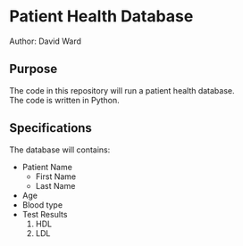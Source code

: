 # Patient Health Database

Author: David Ward

## Purpose
The code in this repository will run a patient 
health database.  
The code is written in Python.

## Specifications
The database will contains:
* Patient Name
  + First Name
  + Last Name
* Age
* Blood type
* Test Results
  1. HDL
  1. LDL
  
